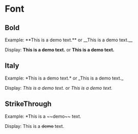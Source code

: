 # Font

## Bold
Example: \*\*This is a demo text.\*\* or \_\_This is a demo text.\_\_

Display: **This is a demo text.** or __This is a demo text.__

## Italy
Example: \*This is a demo text.\* or \_This is a demo text.\_

Display: *This is a demo text.* or _This is a demo text._

## StrikeThrough
Example: *This is a \~\~demo\~\~ text.

Display: This is a ~~demo~~ text.